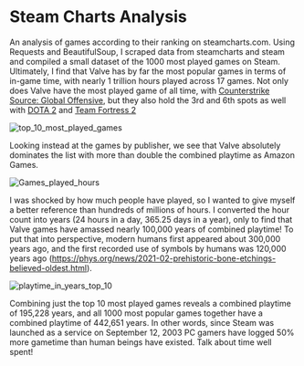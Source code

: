 # Steam Charts Analysis

An analysis of games according to their ranking on steamcharts.com. Using Requests and BeautifulSoup, I scraped data from steamcharts and steam and compiled a small dataset of the 1000 most played games on Steam. Ultimately, I find that Valve has by far the most popular games in terms of in-game time, with nearly 1 trillion hours  played across 17 games. Not only does Valve have the most played game of all time, with [Counterstrike Source: Global Offensive](https://store.steampowered.com/app/730/CounterStrike_Global_Offensive/), but they also hold the 3rd and 6th spots as well with [DOTA 2](https://store.steampowered.com/app/570/Dota_2/) and [Team Fortress 2](https://store.steampowered.com/app/440/Team_Fortress_2/)

![top_10_most_played_games](https://user-images.githubusercontent.com/98104764/176509695-8eaeae28-5937-4dda-9567-f1cab1a71d0d.jpg)

Looking instead at the games by publisher, we see that Valve absolutely dominates the list with more than double the combined playtime as Amazon Games. 

![Games_played_hours](https://user-images.githubusercontent.com/98104764/176509403-0fe92304-ea19-4cd8-822e-7f52798489bf.jpg)

I was shocked by how much people have played, so I wanted to give myself a better reference than hundreds of millions of hours. I converted the hour count into years (24 hours in a day, 365.25 days in a year), only to find that Valve games have amassed nearly 100,000 years of combined playtime! To put that into perspective, modern humans first appeared about 300,000 years ago, and the first recorded use of symbols by humans was 120,000 years ago (https://phys.org/news/2021-02-prehistoric-bone-etchings-believed-oldest.html).

![playtime_in_years_top_10](https://user-images.githubusercontent.com/98104764/176509104-ab6b5aa0-c3f1-4cae-a478-e9b9fc034218.jpg)

Combining just the top 10 most played games reveals a combined playtime of 195,228 years, and all 1000 most popular games together have a combined playtime of 442,651 years. In other words, since Steam was launched as a service on September 12, 2003 PC gamers have logged 50% more gametime than human beings have existed. Talk about time well spent!
